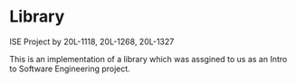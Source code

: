 # Library
ISE Project by 20L-1118, 20L-1268, 20L-1327

This is an implementation of a library which was assgined to us as an Intro to Software Engineering project.
